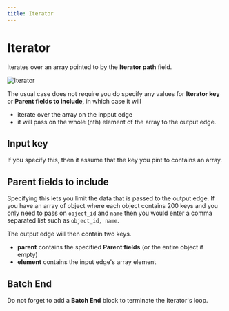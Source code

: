 ```yaml
---
title: Iterator
---
```


# Iterator
Iterates over an array pointed to by the **Iterator path** field.

![Iterator](block-iterator.png)

The usual case does not require you do specify any values for **Iterator key** or **Parent fields to include**, in which case it will

- iterate over the array on the inpput edge
- it will pass on the whole (nth) element of the array to the output edge.

## Input key
If you specify this, then it assume that the key you pint to contains an array.

## Parent fields to include
Specifying this lets you limit the data that is passed to the output edge. If you have an array of object where each object contains 200 keys and you only need to pass on ```object_id``` and ```name``` then you would enter a comma separated list such as ```object_id, name```.

The output edge will then contain two keys.

- **parent** contains the specified **Parent fields** (or the entire object if empty)
- **element** contains the input edge's array element

## Batch End
Do not forget to add a **Batch End** block to terminate the Iterator's loop.

